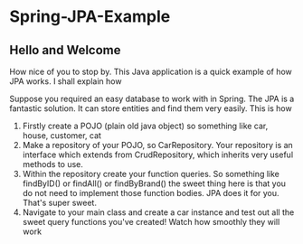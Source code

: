 # Spring-JPA-Example

## Hello and Welcome
How nice of you to stop by. This Java application is a quick example of how JPA works. I shall explain how

Suppose you required an easy database to work with in Spring. The JPA is a fantastic solution. It can store entities and find them very easily. This is how

1. Firstly create a POJO (plain old java object) so something like car, house, customer, cat
2. Make a repository of your POJO, so CarRepository. Your repository is an interface which extends from CrudRepository, which inherits very useful methods to use.
3. Within the repository create your function queries. So something like findByID() or findAll() or findByBrand() the sweet thing here is that you do not need to
implement those function bodies. JPA does it for you. That's super sweet.
4. Navigate to your main class and create a car instance and test out all the sweet query functions you've created! Watch how smoothly they will work
